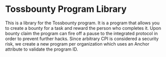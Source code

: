 # Tossbounty Program Library
This is a library for the Tossbounty program. It is a program that allows you to create a bounty for a task and reward the person who completes it. Upon bounty claim the program can fire off a pause to the integrated protocol in order to prevent further hacks.  Since arbitrary CPI is considered a security risk, we create a new program per organization which uses an Anchor attribute to validate the program ID.
